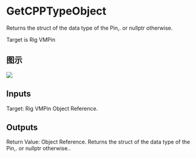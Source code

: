 # GetCPPTypeObject

Returns the struct of the data type of the Pin,. or nullptr otherwise.

Target is Rig VMPin

## 图示

![]($-20221218-20454909.png)

## Inputs

Target: Rig VMPin Object Reference.  

## Outputs

Return Value: Object Reference. Returns the struct of the data type of the Pin,. or nullptr otherwise..

